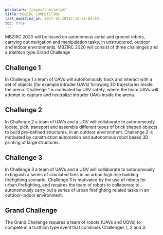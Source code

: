 ```yaml
---
permalink: /pages/challenge/
title: MBZIRC COMPETITION
last_modified_at: 2017-10-20T12:42:38-04:00
toc: true
---
```


MBZIRC 2020 will be based on autonomous aerial and ground robots, carrying out navigation and manipulation tasks, in unstructured, outdoor and indoor environments.  MBZIRC 2020 will consist of three challenges and a triathlon type Grand Challenge

## Challenge 1
In Challenge 1 a team of UAVs will autonomously track and interact with a set of objects (for example intruder UAVs) following 3D trajectories inside the arena.  Challenge 1 is motivated by UAV safety, where the team UAVs will attempt to capture and neutralize intruder UAVs inside the arena.


## Challenge 2
In Challenge 2 a team of UAVs and a UGV will collaborate to autonomously locate,  pick, transport  and  assemble  different  types  of  brick  shaped  objects  to  build  pre-defined  structures, in an outdoor environment.  Challenge 2 is motivated by construction automation and autonomous robot based 3D printing of large structures.


## Challenge 3

In Challenge 3 a team of UAVs and a UGV will collaborate to autonomously extinguish a series
of simulated fires in an urban high rise building firefighting scenario.  Challenge 3 is motivated by the use of robots for urban firefighting, and requires the team of robots to collaborate to autonomously carry out a series of urban firefighting related tasks in an outdoor-indoor environment.

## Grand Challenge

The Grand Challenge requires a team of robots (UAVs and UGVs) to compete in a triathlon type event that combines Challenges 1, 2 and 3.


